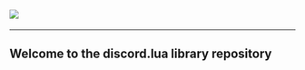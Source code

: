 # <img src="https://i.postimg.cc/hGCFB6MD/discord-lua.webp"/>
-------------------------------
## Welcome to the discord.lua library repository
